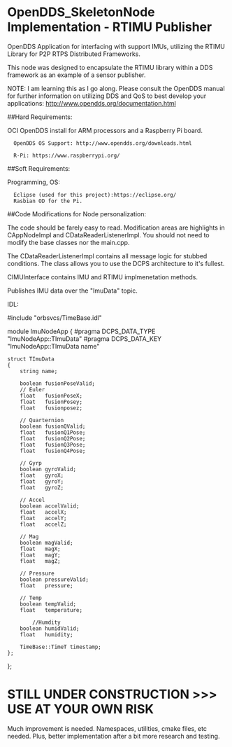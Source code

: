 # OpenDDS_SkeletonNode Implementation - RTIMU Publisher
OpenDDS Application for interfacing with support IMUs, utilizing the RTIMU Library for P2P RTPS Distributed Frameworks.

This node was designed to encapsulate the RTIMU library within a DDS framework as an example of a sensor publisher.

   NOTE: I am learning this as I go along. Please consult the OpenDDS manual for further information on utilizing DDS and 
   QoS to best develop your applications: http://www.opendds.org/documentation.html

##Hard Requirements:

   OCI OpenDDS install for ARM processors and a Raspberry Pi board.
		
      OpenDDS OS Support: http://www.opendds.org/downloads.html 
      
      R-Pi: https://www.raspberrypi.org/
	
##Soft Requirements:

   Programming, OS:
      
      Eclipse (used for this project):https://eclipse.org/ 
      Rasbian OD for the Pi.
      
##Code Modifications for Node personalization:

  The code should be farely easy to read. Modification areas are highlights in CAppNodeImpl and CDataReaderListenerImpl. You should not
  need to modify the base classes nor the main.cpp. 
  
  The CDataReaderListenerImpl contains all message logic for stubbed conditions. The class allows you to use the DCPS architecture to
  it's fullest.
  
  CIMUInterface contains IMU and RTIMU implmenetation methods.
  
  Publishes IMU data over the "ImuData" topic. 
  
  IDL:
  
 #include "orbsvcs/TimeBase.idl"

 module ImuNodeApp
 {
	#pragma DCPS_DATA_TYPE "ImuNodeApp::TImuData"
	#pragma DCPS_DATA_KEY  "ImuNodeApp::TImuData name"

	struct TImuData
	{
		string name;
	    
	    boolean	fusionPoseValid;
	    // Euler
	    float	fusionPoseX;
	    float	fusionPosey;
	    float	fusionposez;
	    
	    // Quarternion
	    boolean	fusionQValid;
	    float	fusionQ1Pose;
	    float	fusionQ2Pose;
	    float	fusionQ3Pose;
	    float	fusionQ4Pose;
	    
	    // Gyrp
	    boolean	gyroValid;
	    float	gyroX;
	    float	gyroY;
	    float	gyroZ;
	    
	    // Accel
	    boolean	accelValid;
	    float	accelX;
	    float	accelY;
	    float	accelZ;
	    
	    // Mag
	    boolean	magValid;
	    float	magX;
	    float	magY;
	    float	magZ;
	    
    	// Pressure
    	boolean	pressureValid;
    	float	pressure;
	    
    	// Temp
    	boolean	tempValid;
    	float 	temperature;
	    
	    	//Humdity
		boolean	humidValid;
		float	humidity;
		
		TimeBase::TimeT timestamp;
	};
 };
	 
# STILL UNDER CONSTRUCTION >>> USE AT YOUR OWN RISK

Much improvement is needed. Namespaces, utilities, cmake files, etc needed. Plus, better implementation
after a bit more research and testing.